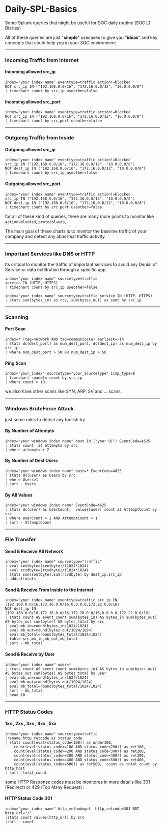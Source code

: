 # Daily-SPL-Basics
Some Splunk queries that might be useful for SOC daily routine (SOC L1 Diaries)

All of these queries are just "**simple**" usecases to give you "**ideas**" and key concepts that could help you in your SOC environment

--------------------------------------------------------------------------------------------------------------------------------------------------------
### Incoming Traffic from Internet
#### Incoming allowed src_ip
```
index="your index name" eventtype=traffic action!=blocked 
NOT src_ip IN ("192.168.0.0/16", "172.16.0.0/12", "10.0.0.0/8")
| timechart count by src_ip useother=false
```
#### Incoming allowed src_port
```
index="your index name" eventtype=traffic action!=blocked 
NOT src_ip IN ("192.168.0.0/16", "172.16.0.0/12", "10.0.0.0/8")
| timechart count by src_port useother=false
```

--------------------------------------------------------------------------------------------------------------------------------------------------------
### Outgoing Traffic from Inside
#### Outgoing allowed src_ip
```
index="your index name" eventtype=traffic action!=blocked 
src_ip IN ("192.168.0.0/16", "172.16.0.0/12", "10.0.0.0/8")
NOT dest_ip IN ("192.168.0.0/16", "172.16.0.0/12", "10.0.0.0/8")
| timechart count by src_ip useother=false
```
#### Outgoing allowed src_port
```
index="your index name" eventtype=traffic action!=blocked 
src_ip IN ("192.168.0.0/16", "172.16.0.0/12", "10.0.0.0/8")
NOT dest_ip IN ("192.168.0.0/16", "172.16.0.0/12", "10.0.0.0/8")
| timechart count by src_port useother=false
```

for all of these kind of queries, there are many more points to monitor like `action=blocked`, `protocol=udp`, 


The main goal of these charts is to monitor the baseline traffic of your company and detect any abnormal traffic activity.

--------------------------------------------------------------------------------------------------------------------------------------------------------
### Important Services like DNS or HTTP

Its critical to monitor the traffic of important services to avoid any Denial of Service or data exfiltration through a specific app.

```
index="your index name" sourcetype=traffic
service IN (HTTP, HTTPS) 
| timechart count by src_ip useother=false
```
```
index="your index name" sourcetype=traffic service IN (HTTP, HTTPS) 
| stats sum(bytes_in) as rcv, sum(bytes_out) as sent by src_ip
```

--------------------------------------------------------------------------------------------------------------------------------------------------------
### Scanning
#### Port Scan
```
index=* (tag=network AND tag=communicate) earliest=-1h
| stats dc(dest_port) as num_dest_port, dc(dest_ip) as num_dest_ip by src_ip
| where num_dest_port > 50 OR num_dest_ip > 50
```
#### Ping Scan
```
index="your_index" sourcetype="your_sourcetype" icmp_type=8 
| timechart span=1m count by src_ip 
| where count > 10
```
we also have other scans like SYN, ARP, SV and ... scans.

--------------------------------------------------------------------------------------------------------------------------------------------------------
### Windows BruteForce Attack
just some rules to detect any foolish try
#### By Number of Attempts
```
index="your windows index name" host IN ("your DC") EventCode=4625 
| stats count  as attempts by src
| where attempts > 2
```
#### By Number of Dest Users
```
index="your windows index name" host=* EventCode=4625
| stats dc(user) as Users by src
| where Users>1
| sort - Users
```
#### By All Values
```
index="your windows index name" EventCode=4625
| stats dc(user) as UserCount,  values(user) count as AttemptCount by src
| where UserCount > 2 AND AttemptCount > 1
| sort - AttemptCount
```

--------------------------------------------------------------------------------------------------------------------------------------------------------

### File Transfer 
#### Send & Receive All Network
```
index="your index name" sourcetype="traffic" 
| eval sentbyte=(sentbyte)/(1024*1024)
| eval rcvdbyte=(rcvdbyte)/(1024*1024)
| stats sum(sentbyte),sum(rcvdbyte) by dest_ip,src_ip
| addcoltotals
```

#### Send & Receive From Inside to the Internet
```
index="your index name" eventtype=traffic src_ip IN (192.168.0.0/16,172.16.0.0/16,0.0.0.0,172.22.0.0/16) 
NOT dest_ip IN (192.168.0.0/16,172.16.0.0/16,172.28.0.0/16,0.0.0.0,172.22.0.0/16)
| stats count AS event_count sum(bytes_in) AS bytes_in sum(bytes_out) AS bytes_out sum(bytes) AS bytes_total by src
| eval mb_in=round(bytes_in/1024/1024)
| eval mb_out=round(bytes_out/1024/1024)
| eval mb_total=round(bytes_total/1024/1024)
| table src,mb_in,mb_out,mb_total 
| sort - mb_total
```

#### Send & Receive by User
```
index="your index name" user=*
| stats count AS event_count sum(bytes_in) AS bytes_in sum(bytes_out) AS bytes_out sum(bytes) AS bytes_total by user
| eval mb_in=round(bytes_in/1024/1024)
| eval mb_out=round(bytes_out/1024/1024)
| eval mb_total=round(bytes_total/1024/1024)
| sort - mb_total
| head 10
```
--------------------------------------------------------------------------------------------------------------------------------------------------------

### HTTP Status Codes

#### 1xx , 2xx , 3xx , 4xx , 5xx
```
index="your index name" sourcetype=traffic
|rename http_retcode as status_code 
| stats count(eval(status_code<100)) as under100,
    count(eval(status_code>=100 AND status_code<200)) as ret100,
    count(eval(status_code>=200 AND status_code<300)) as ret200,
    count(eval(status_code>=300 AND status_code<400)) as ret300,
    count(eval(status_code>=400 AND status_code<500)) as ret400,
    count(eval(status_code>=500)) as ret500,  count as total_count by http_host
| sort -total_count
```


some HTTP Response codes must be monitores in more details like 301 (Redirect) or 429 (Too Many Request) :

#### HTTP Status Code 301
```
index="your index name" http_method=get  http_retcode=301 NOT http_url="/"
|stats count values(http_url) by src
|sort - count
```

